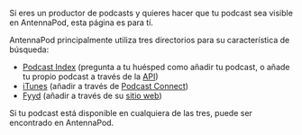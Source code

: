 Si eres un productor de podcasts y quieres hacer que tu podcast sea visible en
AntennaPod, esta página es para tí.

AntennaPod principalmente utiliza tres directorios para su característica de
búsqueda:

* [Podcast Index](https://podcastindex.org/) (pregunta a tu huésped como añadir
tu podcast, o añade tu propio podcast a través de la
[API](https://podcastindex-org.github.io/docs-api/#get-/add/byfeedurl))
* [iTunes](https://podcasts.apple.com) (añadir a través de [Podcast
Connect](https://podcastsconnect.apple.com/))
* [Fyyd](https://fyyd.de/) (añadir a través de su [sitio
web](https://fyyd.de/add-feed))

Si tu podcast está disponible en cualquiera de las tres, puede ser encontrado en
AntennaPod.

